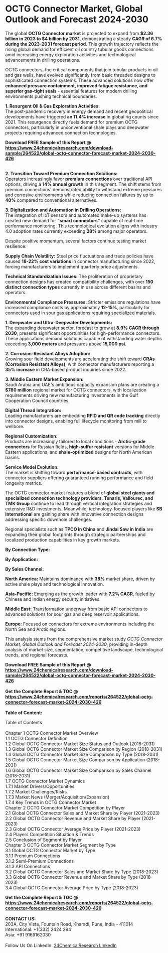 <h1>OCTG Connector Market, Global Outlook and Forecast 2024-2030</h1><p>The global <strong>OCTG Connector market</strong> is projected to expand from <strong>$2.36 billion in 2023 to $4 billion by 2031</strong>, demonstrating a steady <strong>CAGR of 6.7% during the 2023-2031 forecast period</strong>. This growth trajectory reflects the rising global demand for efficient oil country tubular goods connections amid increasing energy exploration activities and technological advancements in drilling operations.</p><p>OCTG connectors, the critical components that join tubular products in oil and gas wells, have evolved significantly from basic threaded designs to sophisticated connection systems. These advanced solutions now offer <strong>enhanced pressure containment, improved fatigue resistance, and superior gas-tight seals</strong> - essential features for modern drilling environments pushing technical boundaries.</p><p><strong>1. Resurgent Oil &amp; Gas Exploration Activities:</strong><br>
The post-pandemic recovery in energy demand and recent geopolitical developments have triggered <strong>an 11.4% increase</strong> in global rig counts since 2021. This resurgence directly fuels demand for premium OCTG connectors, particularly in unconventional shale plays and deepwater projects requiring advanced connection technologies.</p><div><b>Download FREE Sample of this Report @ 
            <a href="https://www.24chemicalresearch.com/download-sample/264522/global-octg-connector-forecast-market-2024-2030-426">
            https://www.24chemicalresearch.com/download-sample/264522/global-octg-connector-forecast-market-2024-2030-426</a></b></div><br><p><strong>2. Transition Toward Premium Connection Solutions:</strong><br>
Operators increasingly favor <strong>premium connections</strong> over traditional API options, driving a <strong>14% annual growth</strong> in this segment. The shift stems from premium connections' demonstrated ability to withstand extreme pressures and corrosive environments while reducing connection failures by up to <strong>40%</strong> compared to conventional alternatives.</p><p><strong>3. Digitalization and Automation in Drilling Operations:</strong><br>
The integration of IoT sensors and automated make-up systems has created new demand for <strong>"smart connectors"</strong> capable of real-time performance monitoring. This technological evolution aligns with industry 4.0 adoption rates currently exceeding <strong>28%</strong> among major operators.</p><p>Despite positive momentum, several factors continue testing market resilience:</p><p><strong>Supply Chain Volatility:</strong> Steel price fluctuations and trade policies have caused <strong>18-22% cost variations</strong> in connector manufacturing since 2022, forcing manufacturers to implement quarterly price adjustments.</p><p><strong>Technical Standardization Issues:</strong> The proliferation of proprietary connection designs has created compatibility challenges, with over <strong>150 distinct connection types</strong> currently in use across different basins and operators.</p><p><strong>Environmental Compliance Pressures:</strong> Stricter emissions regulations have increased compliance costs by approximately <strong>12-15%</strong>, particularly for connectors used in sour gas applications requiring specialized materials.</p><p><strong>1. Deepwater and Ultra-Deepwater Developments:</strong><br>
The expanding deepwater sector, forecast to grow at <strong>8.9% CAGR through 2030</strong>, presents significant opportunities for high-performance connectors. These applications demand solutions capable of withstanding water depths exceeding <strong>3,000 meters</strong> and pressures above <strong>15,000 psi</strong>.</p><p><strong>2. Corrosion-Resistant Alloys Adoption:</strong><br>
Growing sour field developments are accelerating the shift toward <strong>CRAs (Corrosion Resistant Alloys)</strong>, with connector manufacturers reporting a <strong>35% increase</strong> in CRA-based product inquiries since 2022.</p><p><strong>3. Middle Eastern Market Expansion:</strong><br>
Saudi Arabia and UAE's ambitious capacity expansion plans are creating a <strong>$780 million</strong> regional market for OCTG connectors, with localization requirements driving new manufacturing investments in the Gulf Cooperation Council countries.</p><p><strong>Digital Thread Integration:</strong><br>
	Leading manufacturers are embedding <strong>RFID and QR code tracking</strong> directly into connector designs, enabling full lifecycle monitoring from mill to wellbore.</p><p><strong>Regional Customization:</strong><br>
	Products are increasingly tailored to local conditions - <strong>Arctic-grade connectors</strong> for Russian fields, <strong>high-sulfur resistant</strong> versions for Middle Eastern applications, and <strong>shale-optimized</strong> designs for North American basins.</p><p><strong>Service Model Evolution:</strong><br>
	The market is shifting toward <strong>performance-based contracts</strong>, with connector suppliers offering guaranteed running performance and field longevity metrics.</p><p>The OCTG connector market features a blend of <strong>global steel giants and specialized connection technology providers</strong>. <strong>Tenaris, Vallourec, and TMK Group</strong> continue to lead through vertical integration strategies and extensive R&amp;D investments. Meanwhile, technology-focused players like <strong>SB International</strong> are gaining share with innovative connection designs addressing specific downhole challenges.</p><p>Regional specialists such as <strong>TPCO in China</strong> and <strong>Jindal Saw in India</strong> are expanding their global footprints through strategic partnerships and localized production capabilities in key growth markets.</p><p><strong>By Connection Type:</strong></p><p><strong>By Application:</strong></p><p><strong>By Sales Channel:</strong></p><p><strong>North America:</strong> Maintains dominance with <strong>38%</strong> market share, driven by active shale plays and technological innovation.</p><p><strong>Asia-Pacific:</strong> Emerging as the growth leader with <strong>7.2% CAGR</strong>, fueled by Chinese and Indian energy security initiatives.</p><p><strong>Middle East:</strong> Transformation underway from basic API connectors to advanced solutions for sour gas and deep reservoir applications.</p><p><strong>Europe:</strong> Focused on connectors for extreme environments including the North Sea and Arctic regions.</p><p>This analysis stems from the comprehensive market study <em>OCTG Connector Market, Global Outlook and Forecast 2024-2030</em>, providing in-depth analysis of market size, segmentation, competitive landscape, technological trends, and regional forecasts.</p><div><b>Download FREE Sample of this Report @ 
            <a href="https://www.24chemicalresearch.com/download-sample/264522/global-octg-connector-forecast-market-2024-2030-426">
            https://www.24chemicalresearch.com/download-sample/264522/global-octg-connector-forecast-market-2024-2030-426</a></b></div><br><div><b>Get the Complete Report & TOC @ 
            <a href="https://www.24chemicalresearch.com/reports/264522/global-octg-connector-forecast-market-2024-2030-426">
            https://www.24chemicalresearch.com/reports/264522/global-octg-connector-forecast-market-2024-2030-426</a></b></div><br>
            <b>Table of Content:</b><p>Table of Contents<br />
<br />
Chapter 1 OCTG Connector Market Overview<br />
    1.1 OCTG Connector Definition<br />
    1.2 Global OCTG Connector Market Size Status and Outlook (2018-2031)<br />
    1.3 Global OCTG Connector Market Size Comparison by Region (2018-2031)<br />
    1.4 Global OCTG Connector Market Size Comparison by Type (2018-2031)<br />
    1.5 Global OCTG Connector Market Size Comparison by Application (2018-2031)<br />
    1.6 Global OCTG Connector Market Size Comparison by Sales Channel (2018-2031)<br />
    1.7 OCTG Connector Market Dynamics<br />
        1.7.1 Market Drivers/Opportunities<br />
        1.7.2 Market Challenges/Risks<br />
        1.7.3 Market News (Merger/Acquisition/Expansion)<br />
        1.7.4 Key Trends in OCTG Connector Market<br />
Chapter 2 OCTG Connector Market Competition by Player<br />
    2.1 Global OCTG Connector Sales and Market Share by Player (2021-2023)<br />
    2.2 Global OCTG Connector Revenue and Market Share by Player (2021-2023)<br />
    2.3 Global OCTG Connector Average Price by Player (2021-2023)<br />
    2.4 Players Competition Situation & Trends<br />
    2.5 Conclusion of Segment by Player<br />
Chapter 3 OCTG Connector Market Segment by Type<br />
    3.1 Global OCTG Connector Market by Type<br />
        3.1.1 Premium Connections<br />
        3.1.2 Semi-Premium Connections<br />
        3.1.3 API Connections<br />
    3.2 Global OCTG Connector Sales and Market Share by Type (2018-2023)<br />
    3.3 Global OCTG Connector Revenue and Market Share by Type (2018-2023)<br />
    3.4 Global OCTG Connector Average Price by Type (2018-2023)<br />
 </p><div><b>Get the Complete Report & TOC @ 
            <a href="https://www.24chemicalresearch.com/reports/264522/global-octg-connector-forecast-market-2024-2030-426">
            https://www.24chemicalresearch.com/reports/264522/global-octg-connector-forecast-market-2024-2030-426</a></b></div><br><b>CONTACT US:</b><br>
            203A, City Vista, Fountain Road, Kharadi, Pune, India - 411014<br>
            International: +1(332) 2424 294<br>
            Asia: +91 9169162030 <br><br>
            Follow Us On LinkedIn: <a href="https://www.linkedin.com/company/24chemicalresearch/">24ChemicalResearch LinkedIn</a>